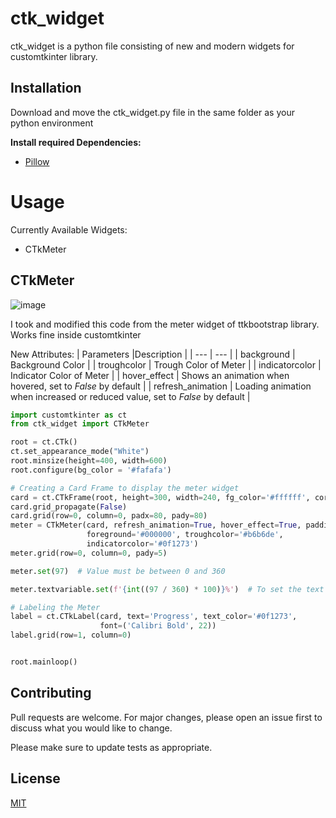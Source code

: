 # ctk_widget

ctk_widget is a python file consisting of new and modern widgets for customtkinter library.

## Installation

Download and move the ctk_widget.py file in the same folder as your python environment

**Install required Dependencies:**

- [Pillow](https://pillow.readthedocs.io/en/latest/installation.html)


# Usage
Currently Available Widgets:
- CTkMeter

## CTkMeter
![image](https://github.com/anamite/ctk_widget/assets/77412636/d52ec4e3-8141-40dc-9ed4-11e45061fc9e)

I took and modified this code from the meter widget of ttkbootstrap library.
Works fine inside customtkinter

New Attributes:
| Parameters |Description |
| --- | --- |
| background | Background Color |
|  troughcolor | Trough Color of Meter |
|  indicatorcolor | Indicator Color of Meter |
|  hover_effect | Shows an animation when hovered, set to *False* by default |
|  refresh_animation | Loading animation when increased or reduced value, set to *False* by default |


```python
import customtkinter as ct
from ctk_widget import CTkMeter

root = ct.CTk()
ct.set_appearance_mode("White")
root.minsize(height=400, width=600)
root.configure(bg_color = '#fafafa')

# Creating a Card Frame to display the meter widget
card = ct.CTkFrame(root, height=300, width=240, fg_color='#ffffff', corner_radius=8)
card.grid_propagate(False)
card.grid(row=0, column=0, padx=80, pady=80)
meter = CTkMeter(card, refresh_animation=True, hover_effect=True, padding=19, background='#ffffff',
                 foreground='#000000', troughcolor='#b6b6de',
                 indicatorcolor='#0f1273')
meter.grid(row=0, column=0, pady=5)

meter.set(97)  # Value must be between 0 and 360

meter.textvariable.set(f'{int((97 / 360) * 100)}%')  # To set the text

# Labeling the Meter
label = ct.CTkLabel(card, text='Progress', text_color='#0f1273',
                    font=('Calibri Bold', 22))
label.grid(row=1, column=0)


root.mainloop()
```

## Contributing

Pull requests are welcome. For major changes, please open an issue first
to discuss what you would like to change.

Please make sure to update tests as appropriate.

## License

[MIT](https://choosealicense.com/licenses/mit/)
